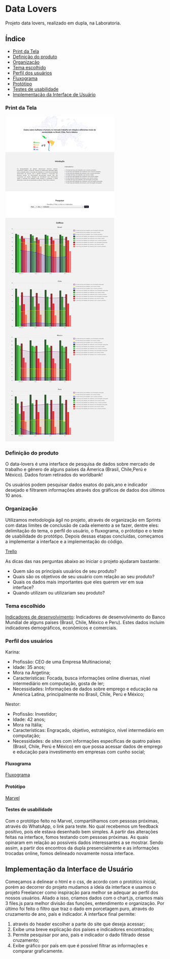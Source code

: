 # Data Lovers
Projeto data lovers, realizado em dupla, na Laboratoria.

## Índice

* [Print da Tela](#print-da-tela)
* [Definição do produto](#definição-do-produto)
* [Organização](#organização)
* [Tema escolhido](#tema-escolhido)
* [Perfil dos usuários](#perfil-dos-usuários)
* [Fluxograma](#fluxograma)
* [Protótipo](#protótipo)
* [Testes de usabilidade](#testes-de-usabilidade)
* [Implementação da Interface de Usuário](#implementação-da-interface-de-usuário)

### Print da Tela
![Exemplo](src/img/example-data-lovers.png)

### Definição do produto

O data-lovers é uma interface de pesquisa de dados sobre mercado de trabalho e gênero de alguns países da Ámerica (Brasil, Chile,Perú e México). Dados foram retirados do worldbank!

Os usuários podem pesquisar dados exatos do país,ano e indicador desejado e filtrarem informações através dos gráficos de dados dos últimos 10 anos.

### Organização
Utilizamos metodologia ágil no projeto, através de organização em Sprints com datas limites de conclusão de cada elemento a se fazer, dentre eles: delimitação do tema, o perfil do usuário, o fluxograma, o prótotipo e o teste de usabilidade do protótipo. Depois dessas etapas concluídas, começamos a implementar a interface e a implementação do código.

[Trello](https://trello.com/invite/b/Tdum0bgj/bddbb37c49114b3d5656c6d1e916a41a/data-lovers) 

As dicas das nas perguntas abaixo ao iniciar o projeto ajudaram bastante:
* Quem são os principais usuários de seu produto?
* Quais são os objetivos de seu usuário com relação ao seu produto?
* Quais os dados mais importantes que eles querem ver em sua interface?
* Quando utilizam ou utilizariam seu produto?

### Tema escolhido

[Indicadores de desenvolvimento](src/data/worldbank/worldbank.json):
Indicadores de desenvolvimento do Banco Mundial de alguns países (Brasil, Chile, México e Peru). Estes dados incluim indicadores demográficos, econômicos e comerciais.

### Perfil dos usuários
Karina:
* Profissão: CEO de uma Empresa Multinacional;
* Idade: 35 anos;
* Mora na Argetina;
* Características: Focada, busca informações online diversas, nível intermediário em computação, gosta de ler;
* Necessidades: Informações de dados sobre emprego e educação na América Latina, principalmente no Brasil, Chile, Perú e México;

Nestor:
* Profissão: Investidor;
* Idade: 42 anos;
* Mora na Itália;
* Características: Engraçado, objetivo, estratégico, nível intermediário em computação; 
* Necessidades: de sites com informações específicas de quatro países (Brasil, Chile, Perú e México) em que possa acessar dados de emprego e educação para investimento em empresas com cunho social;

#### Fluxograma

[Fluxograma](/Fluxograma%20Data-Lovers.pdf)

#### Protótipo

[Marvel](http://marvelapp.com/5b6gfd8)

#### Testes de usabilidade

Com o protótipo feito no Marvel, compartilhamos com pessoas próximas, através do WhatsApp, o link para teste. No qual recebemos um feedback positivo, pois ele estava desenhado bem simples. A partir das alterações feitas na interface, fomos testando com pessoas próximas. As quais opinaram em relação ao possíveis dados interessantes a se mostrar. Sendo assim, a partir dos encontros da dupla presencialmente e as informações trocadas online, fomos delineado novamente nossa interface.

## Implementação da Interface de Usuário

Começamos a delinear o html e o css, de acordo com o protótico inicial, porém ao decorrer do projeto mudamos a ideia da interface e usamos o projeto Freelancer como inspiração para melhor se adequar ao perfil dos nossos usuários. Aliado a isso, criamos dados com o chart.js, criamos mais 3 files.js para melhor divisão das funções, entendimento e organização. Por último foi feito o filtro que traz o dado em porcetagem puro, através do cruzamento de ano, país e indicador. 
A interface final permite:
1. através do header escolher a parte do site que deseja acessar;
2. Exibe uma breve explicação dos países e indicadores encontrados;
3. Permite pesquisar por ano, país e indicador o dado filtrado desse cruzamento;
4. Exibe gráfico por país em que é possível filtrar as informações e comparar graficamente.